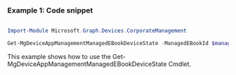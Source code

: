 ### Example 1: Code snippet

```powershell

Import-Module Microsoft.Graph.Devices.CorporateManagement

Get-MgDeviceAppManagementManagedEBookDeviceState -ManagedEBookId $managedEBookId

```
This example shows how to use the Get-MgDeviceAppManagementManagedEBookDeviceState Cmdlet.

